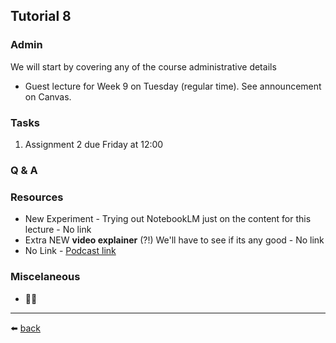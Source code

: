## Tutorial 8

### Admin
We will start by covering any of the course administrative details
* Guest lecture for Week 9 on Tuesday (regular time). See announcement on Canvas.

### Tasks
1. Assignment 2 due Friday at 12:00 

### Q & A

### Resources
* New Experiment - Trying out NotebookLM just on the content for this lecture - No link
* Extra NEW **video explainer** (?!) We'll have to see if its any good - No link
* No Link - [Podcast link]()
  
### Miscelaneous
* 🤷‍♂️

---
⬅️ [back](/../../)
